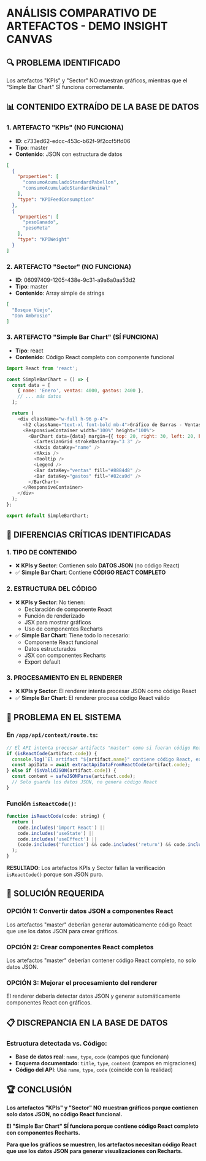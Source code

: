 # ANÁLISIS COMPARATIVO DE ARTEFACTOS - DEMO INSIGHT CANVAS

## 🔍 PROBLEMA IDENTIFICADO

Los artefactos "KPIs" y "Sector" NO muestran gráficos, mientras que el "Simple Bar Chart" SÍ funciona correctamente.

## 📊 CONTENIDO EXTRAÍDO DE LA BASE DE DATOS

### 1. ARTEFACTO "KPIs" (NO FUNCIONA)
- **ID**: c733ed62-edcc-453c-b62f-9f2ccf5ffd06
- **Tipo**: master
- **Contenido**: JSON con estructura de datos
```json
[
  {
    "properties": [
      "consumoAcumuladoStandardPabellon",
      "consumoAcumuladoStandardAnimal"
    ],
    "type": "KPIFeedConsumption"
  },
  {
    "properties": [
      "pesoGanado",
      "pesoMeta"
    ],
    "type": "KPIWeight"
  }
]
```

### 2. ARTEFACTO "Sector" (NO FUNCIONA)
- **ID**: 06097409-1205-438e-9c31-a9a6a0aa53d2
- **Tipo**: master
- **Contenido**: Array simple de strings
```json
[
  "Bosque Viejo",
  "Don Ambrosio"
]
```

### 3. ARTEFACTO "Simple Bar Chart" (SÍ FUNCIONA)
- **Tipo**: react
- **Contenido**: Código React completo con componente funcional
```javascript
import React from 'react';

const SimpleBarChart = () => {
  const data = [
    { name: 'Enero', ventas: 4000, gastos: 2400 },
    // ... más datos
  ];

  return (
    <div className="w-full h-96 p-4">
      <h2 className="text-xl font-bold mb-4">Gráfico de Barras - Ventas vs Gastos</h2>
      <ResponsiveContainer width="100%" height="100%">
        <BarChart data={data} margin={{ top: 20, right: 30, left: 20, bottom: 5 }}>
          <CartesianGrid strokeDasharray="3 3" />
          <XAxis dataKey="name" />
          <YAxis />
          <Tooltip />
          <Legend />
          <Bar dataKey="ventas" fill="#8884d8" />
          <Bar dataKey="gastos" fill="#82ca9d" />
        </BarChart>
      </ResponsiveContainer>
    </div>
  );
};

export default SimpleBarChart;
```

## 🚨 DIFERENCIAS CRÍTICAS IDENTIFICADAS

### 1. **TIPO DE CONTENIDO**
- ❌ **KPIs y Sector**: Contienen solo **DATOS JSON** (no código React)
- ✅ **Simple Bar Chart**: Contiene **CÓDIGO REACT COMPLETO**

### 2. **ESTRUCTURA DEL CÓDIGO**
- ❌ **KPIs y Sector**: No tienen:
  - Declaración de componente React
  - Función de renderizado
  - JSX para mostrar gráficos
  - Uso de componentes Recharts
- ✅ **Simple Bar Chart**: Tiene todo lo necesario:
  - Componente React funcional
  - Datos estructurados
  - JSX con componentes Recharts
  - Export default

### 3. **PROCESAMIENTO EN EL RENDERER**
- ❌ **KPIs y Sector**: El renderer intenta procesar JSON como código React
- ✅ **Simple Bar Chart**: El renderer procesa código React válido

## 🔧 PROBLEMA EN EL SISTEMA

### En `/app/api/context/route.ts`:
```javascript
// El API intenta procesar artifacts "master" como si fueran código React
if (isReactCode(artifact.code)) {
  console.log(`El artifact "${artifact.name}" contiene código React, extrayendo datos de API`);
  const apiData = await extractApiDataFromReactCode(artifact.code);
} else if (isValidJSON(artifact.code)) {
  const content = safeJSONParse(artifact.code);
  // Solo guarda los datos JSON, no genera código React
}
```

### Función `isReactCode()`:
```javascript
function isReactCode(code: string) {
  return (
    code.includes('import React') || 
    code.includes('useState') || 
    code.includes('useEffect') ||
    (code.includes('function') && code.includes('return') && code.includes('<div'))
  );
}
```

**RESULTADO**: Los artefactos KPIs y Sector fallan la verificación `isReactCode()` porque son JSON puro.

## 🎯 SOLUCIÓN REQUERIDA

### OPCIÓN 1: Convertir datos JSON a componentes React
Los artefactos "master" deberían generar automáticamente código React que use los datos JSON para crear gráficos.

### OPCIÓN 2: Crear componentes React completos
Los artefactos "master" deberían contener código React completo, no solo datos JSON.

### OPCIÓN 3: Mejorar el procesamiento del renderer
El renderer debería detectar datos JSON y generar automáticamente componentes React con gráficos.

## 📋 DISCREPANCIA EN LA BASE DE DATOS

### Estructura detectada vs. Código:
- **Base de datos real**: `name`, `type`, `code` (campos que funcionan)
- **Esquema documentado**: `title`, `type`, `content` (campos en migraciones)
- **Código del API**: Usa `name`, `type`, `code` (coincide con la realidad)

## 🏆 CONCLUSIÓN

**Los artefactos "KPIs" y "Sector" NO muestran gráficos porque contienen solo datos JSON, no código React funcional.**

**El "Simple Bar Chart" SÍ funciona porque contiene código React completo con componentes Recharts.**

**Para que los gráficos se muestren, los artefactos necesitan código React que use los datos JSON para generar visualizaciones con Recharts.**
